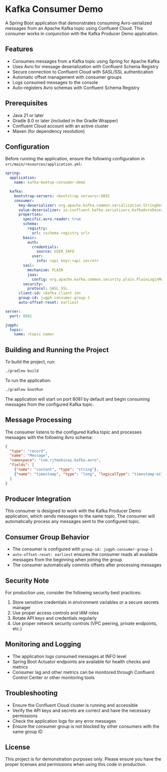 # Kafka Consumer Demo

A Spring Boot application that demonstrates consuming Avro-serialized messages from an Apache Kafka topic using Confluent Cloud. This consumer works in conjunction with the Kafka Producer Demo application.

## Features

- Consumes messages from a Kafka topic using Spring for Apache Kafka
- Uses Avro for message deserialization with Confluent Schema Registry
- Secure connection to Confluent Cloud with SASL/SSL authentication
- Automatic offset management with consumer groups
- Logs consumed messages to the console
- Auto-registers Avro schemas with Confluent Schema Registry

## Prerequisites

- Java 21 or later
- Gradle 8.0 or later (included in the Gradle Wrapper)
- Confluent Cloud account with an active cluster
- Maven (for dependency resolution)

## Configuration

Before running the application, ensure the following configuration in `src/main/resources/application.yml`:

```yaml
spring:
  application:
    name: kafka-meetup-consumer-demo

  kafka:
    bootstrap-servers: <bootstrap servers>:9092
    consumer:
      key-deserializer: org.apache.kafka.common.serialization.StringDeserializer
      value-deserializer: io.confluent.kafka.serializers.KafkaAvroDeserializer
      properties:
        specific.avro.reader: true
        schema:
          registry:
            url: <schema registry url>
        basic:
          auth:
            credentials:
              source: USER_INFO
            user:
              info: <api key>:<api secret>
        sasl:
          mechanism: PLAIN
          jaas:
            config: org.apache.kafka.common.security.plain.PlainLoginModule required username='<api key>' password='<api secret>';
        security:
          protocol: SASL_SSL
      client-id: <kafka client id>
      group-id: jugph-consumer-group-1
      auto-offset-reset: earliest

server:
  port: 8081

jugph:
  topic:
    name: <topic name>
```

## Building and Running the Project

To build the project, run:

```bash
./gradlew build
```

To run the application:

```bash
./gradlew bootRun
```

The application will start on port 8081 by default and begin consuming messages from the configured Kafka topic.

## Message Processing

The consumer listens to the configured Kafka topic and processes messages with the following Avro schema:

```json
{
  "type": "record",
  "name": "Message",
  "namespace": "com.rjtmahinay.kafka.avro",
  "fields": [
    {"name": "content", "type": "string"},
    {"name": "timestamp", "type": "long", "logicalType": "timestamp-millis"}
  ]
}
```

## Producer Integration

This consumer is designed to work with the Kafka Producer Demo application, which sends messages to the same topic. The consumer will automatically process any messages sent to the configured topic.

## Consumer Group Behavior

- The consumer is configured with `group-id: jugph-consumer-group-1`
- `auto-offset-reset: earliest` ensures the consumer reads all available messages from the beginning when joining the group
- The consumer automatically commits offsets after processing messages

## Security Note

For production use, consider the following security best practices:
1. Store sensitive credentials in environment variables or a secure secrets manager
2. Use proper access controls and IAM roles
3. Rotate API keys and credentials regularly
4. Use proper network security controls (VPC peering, private endpoints, etc.)

## Monitoring and Logging

- The application logs consumed messages at INFO level
- Spring Boot Actuator endpoints are available for health checks and metrics
- Consumer lag and other metrics can be monitored through Confluent Control Center or other monitoring tools

## Troubleshooting

- Ensure the Confluent Cloud cluster is running and accessible
- Verify the API keys and secrets are correct and have the necessary permissions
- Check the application logs for any error messages
- Ensure the consumer group is not blocked by other consumers with the same group ID

## License

This project is for demonstration purposes only. Please ensure you have the proper licenses and permissions when using this code in production.